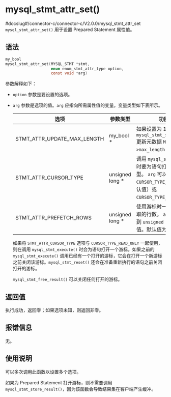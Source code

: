 mysql_stmt_attr_set() 
==========================================
#docslug#/connector-c/connector-c/V2.0.0/mysql_stmt_attr_set
`mysql_stmt_attr_set()` 用于设置 Prepared Statement 属性值。

语法 
-----------------------

```c
my_bool
mysql_stmt_attr_set(MYSQL_STMT *stmt,
                    enum enum_stmt_attr_type option,
                    const void *arg)
```



参数解释如下：

* `option` 参数是要设置的选项。

  

* `arg` 参数是选项的值。`arg` 应指向所需属性值的变量。变量类型如下表所示。

  

  |             选项              |       参数类型       |                                                           功能说明                                                            |
  |-----------------------------|------------------|---------------------------------------------------------------------------------------------------------------------------|
  | STMT_ATTR_UPDATE_MAX_LENGTH | my_bool \*       | 如果设置为 1，则导致 `mysql_stmt_store_result()` 更新元数据 `MYSQL_FIELD->max_length` 值。                                                |
  | STMT_ATTR_CURSOR_TYPE       | unsigned long \* | 调用 `mysql_stmt_execute()` 时要为语句打开的游标类型。 `arg` 可以是 `CURSOR_TYPE_NO_CURSOR`（默认值）或 `CURSOR_TYPE_READ_ONLY`。 |
  | STMT_ATTR_PREFETCH_ROWS     | unsigned long \* | 使用游标时一次从服务器获取的行数。 `arg` 的范围为 1 到 `unsigned long` 的最大值。默认值为 1。                                            |

  

  如果将 `STMT_ATTR_CURSOR_TYPE` 选项与 `CURSOR_TYPE_READ_ONLY` 一起使用，则在调用 `mysql_stmt_execute()` 时会为语句打开一个游标。如果之前的 `mysql_stmt_execute()` 调用已经有一个打开的游标，它会在打开一个新游标之前关闭该游标。`mysql_stmt_reset()` 还会在准备重新执行的语句之前关闭打开的游标。

  `mysql_stmt_free_result()` 可以关闭任何打开的游标。
  




返回值 
------------------------

执行成功，返回零；如果选项未知，则返回非零。

报错信息 
-------------------------

无。

使用说明 
-------------------------

可以多次调用此函数以设置多个选项。

如果为 Prepared Statement 打开游标，则不需要调用 `mysql_stmt_store_result()`，因为该函数会导致结果集在客户端产生缓冲。

